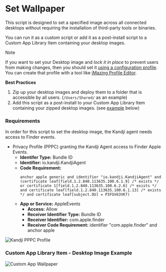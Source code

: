 # Set Wallpaper

This script is designed to set a specified image across all connected desktops without requiring the installation of third-party tools or binaries.

You can run it as a custom script or add it as a post-install script to a Custom App Library Item containing your desktop images.

>[!NOTE]
>If you want to set your Desktop image and *lock it in place* to prevent users from making changes, then you should set it [using a configuration profile](https://support.kandji.io/support/solutions/articles/72000560465-set-a-custom-desktop-picture).
You can create that profile with a tool like [iMazing Profile Editor](https://imazing.com/profile-editor).

**Best Practices**
1. Zip up your desktop images and deploy them to a folder that is accessible by all users. (`/Users/Shared/` as an example)
2. Add this script as a post-install to your Custom App Library Item containing your zipped desktop images. (see [example](#custom-app-library-item---wallpaper-example) below)

### Requirements
In order for this script to set the desktop image, the Kandji agent needs access to Finder events.

- Privacy Profile (PPPC) granting the Kandji Agent access to Finder Apple Events.
  - **Identifer Type:** Bundle ID
  - **Identifier:** io.kandji.KandjiAgent
  - **Code Requirement:**
    ```
    anchor apple generic and identifier "io.kandji.KandjiAgent" and (certificate leaf[field.1.2.840.113635.100.6.1.9] /* exists */ or certificate 1[field.1.2.840.113635.100.6.2.6] /* exists */ and certificate leaf[field.1.2.840.113635.100.6.1.13] /* exists */ and certificate leaf[subject.OU] = P3FGV63VK7)
    ```
  - **App or Service:** AppleEvents
    - **Access:** Allow
    - **Receiver Identifier Type:** Bundle ID
    - **Receiver Identifier:** com.apple.finder
    - **Receiver Code Requirement:** identifier "com.apple.finder" and anchor apple
    
![Kandji PPPC Profile](images/kandji_pppc.png)

### Custom App Library Item - Desktop Image Example
![Custom App Wallpaper](images/kandji_customapp-wallpaper.png)
